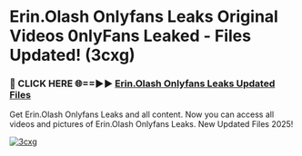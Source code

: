 # Erin.Olash Onlyfans Leaks Original Videos 0nlyFans Leaked - Files Updated! (3cxg)

<h3>🔴 CLICK HERE 🌐==►► <a href="https://tinyurl.com/x26r9saj" rel="nofollow">Erin.Olash Onlyfans Leaks Updated Files</a></h3>

Get Erin.Olash Onlyfans Leaks and all content. Now you can access all videos and pictures of Erin.Olash Onlyfans Leaks. New Updated Files 2025!

[![3cxg](https://i.imgur.com/LkgZPqh.gif)](https://tinyurl.com/x26r9saj)
